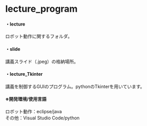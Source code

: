# lecture_program
#### ・lecture  
ロボット動作に関するフォルダ。  
#### ・slide  
講義スライド（.jpeg）の格納場所。  
#### ・lecture_Tkinter  
講義を制御するGUIのプログラム。pythonのTkinterを用いています。  
#### ※開発環境/使用言語  
ロボット動作：eclipse/java  
その他：Visual Studio Code/python
